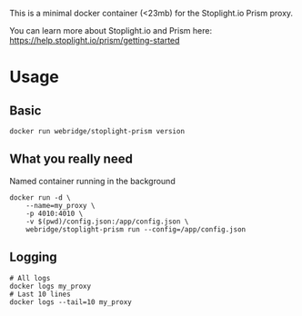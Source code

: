 This is a minimal docker container (<23mb) for the Stoplight.io Prism proxy.

You can learn more about Stoplight.io and Prism here: https://help.stoplight.io/prism/getting-started

Usage
=====

Basic
-----

    docker run webridge/stoplight-prism version

What you really need
--------------------
Named container running in the background

    docker run -d \
        --name=my_proxy \
        -p 4010:4010 \
        -v $(pwd)/config.json:/app/config.json \
        webridge/stoplight-prism run --config=/app/config.json
        
Logging
-------

    # All logs
    docker logs my_proxy
    # Last 10 lines
    docker logs --tail=10 my_proxy
